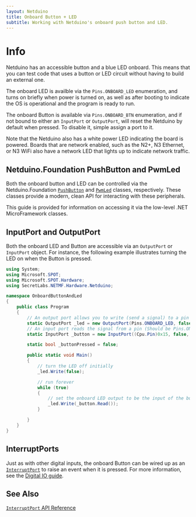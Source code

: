 ```yaml
---
layout: Netduino
title: Onboard Button + LED
subtitle: Working with Netduino's onboard push button and LED.
---
```


# Info

Netduino has an accessible button and a blue LED onboard. This means that you can test code that uses a button or LED circuit without having to build an external one.

The onboard LED  is availble via the `Pins.ONBOARD_LED` enumeration, and turns on briefly when power is turned on, as well as after booting to indicate the OS is operational and the program is ready to run.

The onboard Button is available via `Pins.ONBOARD_BTN` enumeration, and if not bound to either an `InputPort` or `OutputPort`, will reset the Netduino by default when pressed. To disable it, simple assign a port to it.

Note that the Netduino also has a white power LED indicating the board is powered. Boards that are network enabled, such as the N2+, N3 Ethernet, or N3 WiFi also have a network LED that lights up to indicate network traffic. 

## Netduino.Foundation PushButton and PwmLed

Both the onboard button and LED can be controlled via the Netduino.Foundation [`PushButton`](http://netduino.foundation/API/Sensors/Buttons/PushButton/) and [`PwmLed`](http://netduino.foundation/API/LEDs/PwmLed/) classes, respectively. These classes provide a modern, clean API for interacting with these peripherals.

This guide is provided for information on accessing it via the low-level .NET MicroFramework classes.


## InputPort and OutputPort

Both the onboard LED and Button are accessible via an `OutputPort` or `InputPort` object. For instance, the following example illustrates turning the LED on when the Button is pressed.


```csharp
using System;
using Microsoft.SPOT;
using Microsoft.SPOT.Hardware;
using SecretLabs.NETMF.Hardware.Netduino;

namespace OnboardButtonAndLed
{
	public class Program
	{
		// An output port allows you to write (send a signal) to a pin
		static OutputPort _led = new OutputPort(Pins.ONBOARD_LED, false);
		// An input port reads the signal from a pin (Should be Pins.ONBOARD_BTN, but there is a bug)
		static InputPort _button = new InputPort((Cpu.Pin)0x15, false, Port.ResistorMode.Disabled);

		static bool _buttonPressed = false;

		public static void Main()
		{
			// turn the LED off initially
			_led.Write(false);

			// run forever
			while (true)
			{
				// set the onboard LED output to be the input of the button
				_led.Write(_button.Read());
			}

		}
	}
}

```

## InterruptPorts

Just as with other digital inputs, the onboard Button can be wired up as an [`InterruptPort`](https://msdn.microsoft.com/en-us/library/microsoft.spot.hardware.interruptport(v=vs.102).aspx) to raise an event when it is pressed. For more information, see the [Digital IO guide](/Netduino/Input_Output/Digital/).

## See Also

[`InterruptPort` API Reference](https://msdn.microsoft.com/en-us/library/microsoft.spot.hardware.interruptport(v=vs.102).aspx)

